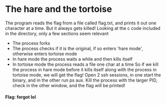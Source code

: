 # The hare and the tortoise

The program reads the flag from a file called flag.txt, and prints it out one character at a time. But it always gets killed!
Looking at the c code included in the directory, only a few sections seem relevant
* The process forks
* The process checks if it is the original, if so enters 'hare mode', otherwise enters tortoise mode
* In hare mode the process waits a while and then kills itself
* In tortoise mode the process reads a file one char at a time
So if we kill the process in hare mode before it kills itself along with the process in tortoise mode, we will get the flag!
Open 2 ssh sessions, in one start the binary, and in the other run ps aux. Kill the process with the larger PID, check in the other window, and the flag will be printed!
#### Flag: forgot lol
